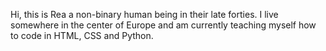
Hi, this is Rea a non-binary human being in their late forties. I live somewhere in the center of Europe and am currently teaching myself how to code in HTML, CSS and Python. 



<!---
hen-codes/hen-codes is a ✨ special ✨ repository because its `README.md` (this file) appears on your GitHub profile.
You can click the Preview link to take a look at your changes.
--->
